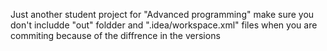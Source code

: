 Just another student project for "Advanced programming"
make sure you don't includde "out" foldder and ".idea/workspace.xml" files when you are commiting because of the diffrence in the versions
